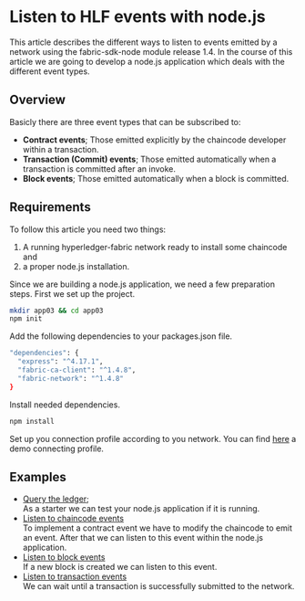 # Listen to HLF events with node.js
This article describes the different ways to listen to events emitted by a network using the fabric-sdk-node module release 1.4. In the course of this article we are going to develop a node.js application which deals with the different event types.


## Overview
Basicly there are three event types that can be subscribed to:

- **Contract events**; Those emitted explicitly by the chaincode developer within a transaction.
- **Transaction (Commit) events**; Those emitted automatically when a transaction is committed after an invoke.
- **Block events**; Those emitted automatically when a block is committed.

## Requirements
To follow this article you need two things: 
1. A running hyperledger-fabric network ready to install some chaincode and
2. a proper node.js installation.

Since we are building a node.js application, we need a few preparation steps. First we set up the project.

```bash 
mkdir app03 && cd app03
npm init
```

Add the following dependencies to your packages.json file.
```bash
"dependencies": {
  "express": "^4.17.1",
  "fabric-ca-client": "^1.4.8",
  "fabric-network": "^1.4.8"
}
``` 

Install needed dependencies.
```bash
npm install
```

Set up you connection profile according to you network. You can find <a href="https://github.com/samlinux/hsc-lte/blob/master/marsConnection.yaml" target="_blank">here</a> a demo connecting profile.

## Examples

- <a href="https://github.com/samlinux/hsc-lte/blob/master/index.js" target="_blank">Query the ledger</a>;<br>As a starter we can test your node.js application if it is running.
- <a href="https://github.com/samlinux/hsc-lte/blob/master/contractEvents.js" target="_blank">Listen to chaincode events</a><br>To implement a contract event we have to modify the chaincode to emit an event. After that we can listen to this event within the node.js application.
- <a href="https://github.com/samlinux/hsc-lte/blob/master/blockEvent.js" target="_blank">Listen to block events</a><br>If a new block is created we can listen to this event.
- <a href="https://github.com/samlinux/hsc-lte/blob/master/transactionEvent.js" target="_blank">Listen to transaction events</a><br>We can wait until a transaction is successfully submitted to the network.

